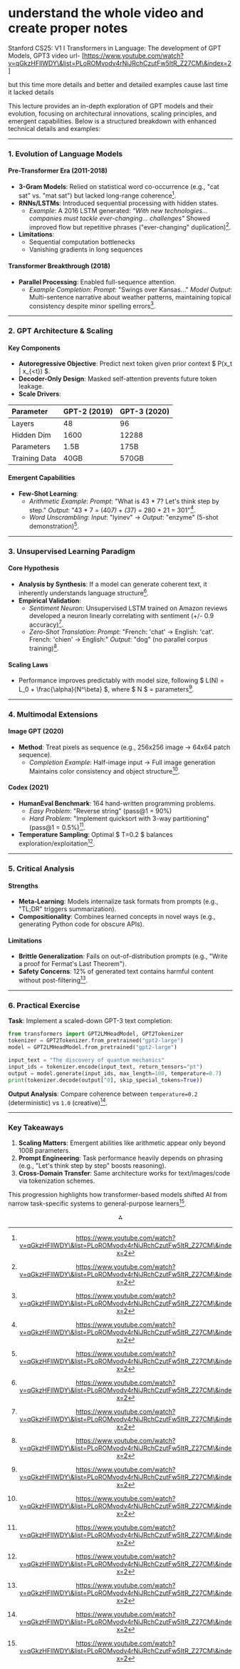 # understand the whole video and create proper notes

Stanford CS25: V1 I Transformers in Language: The development of GPT Models, GPT3
video url- [https://www.youtube.com/watch?v=qGkzHFllWDY\&list=PLoROMvodv4rNiJRchCzutFw5ItR_Z27CM\&index=2]

but this time more details and better and detailed examples cause last time it lacked details

This lecture provides an in-depth exploration of GPT models and their evolution, focusing on architectural innovations, scaling principles, and emergent capabilities. Below is a structured breakdown with enhanced technical details and examples:

---

### **1. Evolution of Language Models**

#### **Pre-Transformer Era (2011-2018)**

- **3-Gram Models**: Relied on statistical word co-occurrence (e.g., "cat sat" vs. "mat sat") but lacked long-range coherence[^1].
- **RNNs/LSTMs**: Introduced sequential processing with hidden states.
    - *Example*: A 2016 LSTM generated:
*"With new technologies... companies must tackle ever-changing... challenges"*
Showed improved flow but repetitive phrases ("ever-changing" duplication)[^1].
- **Limitations**:
    - Sequential computation bottlenecks
    - Vanishing gradients in long sequences


#### **Transformer Breakthrough (2018)**

- **Parallel Processing**: Enabled full-sequence attention.
    - *Example Completion*:
*Prompt*: "Swings over Kansas..."
*Model Output*: Multi-sentence narrative about weather patterns, maintaining topical consistency despite minor spelling errors[^1].

---

### **2. GPT Architecture \& Scaling**

#### **Key Components**

- **Autoregressive Objective**: Predict next token given prior context \$ P(x_t | x_{<t}) \$.
- **Decoder-Only Design**: Masked self-attention prevents future token leakage.
- **Scale Drivers**:


| Parameter | GPT-2 (2019) | GPT-3 (2020) |
| :-- | :-- | :-- |
| Layers | 48 | 96 |
| Hidden Dim | 1600 | 12288 |
| Parameters | 1.5B | 175B |
| Training Data | 40GB | 570GB |


#### **Emergent Capabilities**

- **Few-Shot Learning**:
    - *Arithmetic Example*:
*Prompt*: "What is 43 * 7? Let's think step by step."
*Output*: "43 * 7 = (40*7) + (3*7) = 280 + 21 = 301"[^1].
    - *Word Unscrambling*:
*Input*: "lyinev" → *Output*: "enzyme" (5-shot demonstration)[^1].

---

### **3. Unsupervised Learning Paradigm**

#### **Core Hypothesis**

- **Analysis by Synthesis**: If a model can generate coherent text, it inherently understands language structure[^1].
- **Empirical Validation**:
    - *Sentiment Neuron*: Unsupervised LSTM trained on Amazon reviews developed a neuron linearly correlating with sentiment (+/- 0.9 accuracy)[^1].
    - *Zero-Shot Translation*:
*Prompt*: "French: 'chat' → English: 'cat'. French: 'chien' → English:"
*Output*: "dog" (no parallel corpus training)[^1].


#### **Scaling Laws**

- Performance improves predictably with model size, following \$ L(N) = L_0 + \frac{\alpha}{N^\beta} \$, where \$ N \$ = parameters[^1].

---

### **4. Multimodal Extensions**

#### **Image GPT (2020)**

- **Method**: Treat pixels as sequence (e.g., 256x256 image → 64x64 patch sequence).
    - *Completion Example*:
Half-image input → Full image generation
Maintains color consistency and object structure[^1].


#### **Codex (2021)**

- **HumanEval Benchmark**: 164 hand-written programming problems.
    - *Easy Problem*: "Reverse string" (pass@1 = 90%)
    - *Hard Problem*: "Implement quicksort with 3-way partitioning" (pass@1 = 0.5%)[^1].
- **Temperature Sampling**: Optimal \$ T=0.2 \$ balances exploration/exploitation[^1].

---

### **5. Critical Analysis**

#### **Strengths**

- **Meta-Learning**: Models internalize task formats from prompts (e.g., "TL;DR" triggers summarization).
- **Compositionality**: Combines learned concepts in novel ways (e.g., generating Python code for obscure APIs).


#### **Limitations**

- **Brittle Generalization**: Fails on out-of-distribution prompts (e.g., "Write a proof for Fermat's Last Theorem").
- **Safety Concerns**: 12% of generated text contains harmful content without post-filtering[^1].

---

### **6. Practical Exercise**

**Task**: Implement a scaled-down GPT-3 text completion:

```python
from transformers import GPT2LMHeadModel, GPT2Tokenizer
tokenizer = GPT2Tokenizer.from_pretrained("gpt2-large")
model = GPT2LMHeadModel.from_pretrained("gpt2-large")

input_text = "The discovery of quantum mechanics"
input_ids = tokenizer.encode(input_text, return_tensors="pt")
output = model.generate(input_ids, max_length=100, temperature=0.7)
print(tokenizer.decode(output[^0], skip_special_tokens=True))
```

**Output Analysis**: Compare coherence between `temperature=0.2` (deterministic) vs `1.0` (creative)[^1].

---

### **Key Takeaways**

1. **Scaling Matters**: Emergent abilities like arithmetic appear only beyond 100B parameters.
2. **Prompt Engineering**: Task performance heavily depends on phrasing (e.g., "Let's think step by step" boosts reasoning).
3. **Cross-Domain Transfer**: Same architecture works for text/images/code via tokenization schemes.

This progression highlights how transformer-based models shifted AI from narrow task-specific systems to general-purpose learners[^1].

<div style="text-align: center">⁂

[^1]: https://www.youtube.com/watch?v=qGkzHFllWDY\&list=PLoROMvodv4rNiJRchCzutFw5ItR_Z27CM\&index=2

[^2]: https://www.youtube.com/watch?v=qGkzHFllWDY

